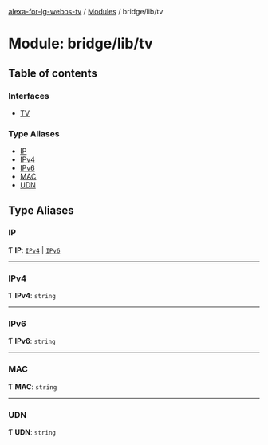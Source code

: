 [alexa-for-lg-webos-tv](../README.md) / [Modules](../modules.md) / bridge/lib/tv

# Module: bridge/lib/tv

## Table of contents

### Interfaces

- [TV](../interfaces/bridge_lib_tv.TV.md)

### Type Aliases

- [IP](bridge_lib_tv.md#ip)
- [IPv4](bridge_lib_tv.md#ipv4)
- [IPv6](bridge_lib_tv.md#ipv6)
- [MAC](bridge_lib_tv.md#mac)
- [UDN](bridge_lib_tv.md#udn)

## Type Aliases

### IP

Ƭ **IP**: [`IPv4`](bridge_lib_tv.md#ipv4) \| [`IPv6`](bridge_lib_tv.md#ipv6)

___

### IPv4

Ƭ **IPv4**: `string`

___

### IPv6

Ƭ **IPv6**: `string`

___

### MAC

Ƭ **MAC**: `string`

___

### UDN

Ƭ **UDN**: `string`
